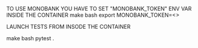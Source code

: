 TO USE MONOBANK YOU HAVE TO SET "MONOBANK_TOKEN" ENV VAR INSIDE THE CONTAINER
make bash
export MONOBANK_TOKEN=<>

LAUNCH TESTS FROM INSODE THE CONTAINER

make bash
pytest .
